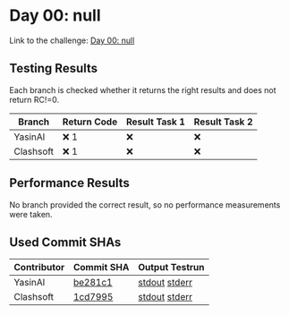# Day 00: null

Link to the challenge: [Day 00: null](https://adventofcode.com/2022/day/)

## Testing Results

Each branch is checked whether it returns the right results and does not return RC!=0.

| Branch | Return Code | Result Task 1 | Result Task 2 |
| ------ | ----------- | ------------- | ------------- |
| YasinAl | ❌ 1 | ❌ | ❌ |
| Clashsoft | ❌ 1 | ❌ | ❌ |

## Performance Results

No branch provided the correct result, so no performance measurements were taken.

## Used Commit SHAs

| Contributor | Commit SHA | Output Testrun |
| ----------- | ---------- | -------------- |
| YasinAl | [be281c1](https://github.com/LOEWE-emergenCITY/AdventOfCode2022/tree/be281c1ac4a4ba2d9beb3f1aa6399310aa3873ac/00) | [stdout](00/YasinAl.txt) [stderr](00/YasinAl-stderr.txt) |
| Clashsoft | [1cd7995](https://github.com/LOEWE-emergenCITY/AdventOfCode2022/tree/1cd7995f478b22b76d37c1b6f5851a0e6e08b1ec/00) | [stdout](00/Clashsoft.txt) [stderr](00/Clashsoft-stderr.txt) |


